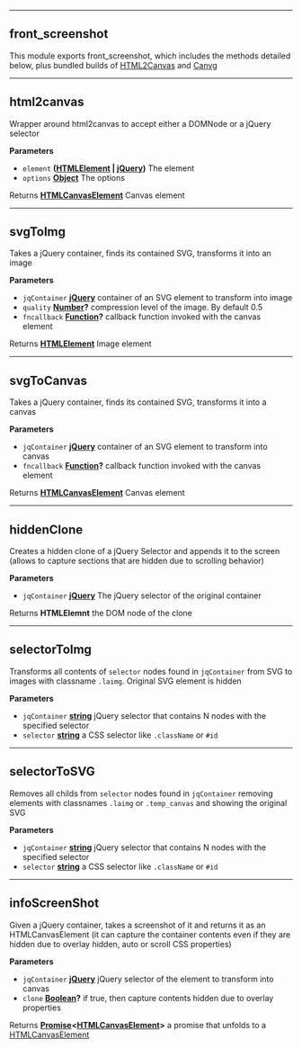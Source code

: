 <!-- Generated by documentation.js. Update this documentation by updating the source code. -->
___
## front_screenshot

This module exports front_screenshot, which includes the methods detailed below,
plus bundled builds of [HTML2Canvas](https://html2canvas.hertzen.com/) and [Canvg](https://github.com/canvg/canvg)
___
## html2canvas

Wrapper around html2canvas to accept either a DOMNode or a jQuery selector

**Parameters**

-   `element` **([HTMLElement](https://developer.mozilla.org/docs/Web/HTML/Element) \| [jQuery](https://api.jquery.com/jQuery/))** The element
-   `options` **[Object](https://developer.mozilla.org/docs/Web/JavaScript/Reference/Global_Objects/Object)** The options

Returns **[HTMLCanvasElement](https://developer.mozilla.org/docs/Web/API/HTMLCanvasElement)** Canvas element
___
## svgToImg

Takes a jQuery container, finds its contained SVG, transforms it into an image

**Parameters**

-   `jqContainer` **[jQuery](https://api.jquery.com/jQuery/)** container of an SVG element to transform into image
-   `quality` **[Number](https://developer.mozilla.org/docs/Web/JavaScript/Reference/Global_Objects/Number)?** compression level of the image. By default 0.5
-   `fncallback` **[Function](https://developer.mozilla.org/docs/Web/JavaScript/Reference/Statements/function)?** callback function invoked with the canvas element

Returns **[HTMLElement](https://developer.mozilla.org/docs/Web/HTML/Element)** Image element
___
## svgToCanvas

Takes a jQuery container, finds its contained SVG, transforms it into a canvas

**Parameters**

-   `jqContainer` **[jQuery](https://api.jquery.com/jQuery/)** container of an SVG element to transform into canvas
-   `fncallback` **[Function](https://developer.mozilla.org/docs/Web/JavaScript/Reference/Statements/function)?** callback function invoked with the canvas element

Returns **[HTMLCanvasElement](https://developer.mozilla.org/docs/Web/API/HTMLCanvasElement)** Canvas element
___
## hiddenClone

Creates a hidden clone of a jQuery Selector and appends it to the screen
(allows to capture sections that are hidden due to scrolling behavior)

**Parameters**

-   `jqContainer` **[jQuery](https://api.jquery.com/jQuery/)** The jQuery selector of the original container

Returns **HTMLElemnt** the DOM node of the clone
___
## selectorToImg

Transforms all contents of `selector` nodes found in `jqContainer`
from SVG to images with classname `.laimg`. Original SVG element is hidden

**Parameters**

-   `jqContainer` **[string](https://developer.mozilla.org/docs/Web/JavaScript/Reference/Global_Objects/String)** jQuery selector that contains N nodes with the specified selector
-   `selector` **[string](https://developer.mozilla.org/docs/Web/JavaScript/Reference/Global_Objects/String)** a CSS selector like `.className` or `#id`
___
## selectorToSVG

Removes all childs from  `selector` nodes found in `jqContainer`
removing elements with classnames `.laimg` or `.temp_canvas` and showing the original SVG

**Parameters**

-   `jqContainer` **[string](https://developer.mozilla.org/docs/Web/JavaScript/Reference/Global_Objects/String)** jQuery selector that contains N nodes with the specified selector
-   `selector` **[string](https://developer.mozilla.org/docs/Web/JavaScript/Reference/Global_Objects/String)** a CSS selector like `.className` or `#id`
___
## infoScreenShot

Given a jQuery container, takes a screenshot of it and returns it as an HTMLCanvasElement
(it can capture the container contents even if they are hidden due to overlay hidden, auto or scroll CSS properties)

**Parameters**

-   `jqContainer` **[jQuery](https://api.jquery.com/jQuery/)** jQuery selector of the element to transform into canvas
-   `clone` **[Boolean](https://developer.mozilla.org/docs/Web/JavaScript/Reference/Global_Objects/Boolean)?** if true, then capture contents hidden due to overlay properties

Returns **[Promise](http://bluebirdjs.com/docs/api-reference.html)&lt;[HTMLCanvasElement](https://developer.mozilla.org/docs/Web/API/HTMLCanvasElement)>** a promise that unfolds to a [HTMLCanvasElement](https://developer.mozilla.org/docs/Web/API/HTMLCanvasElement)
